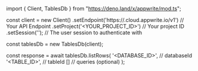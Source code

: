 import { Client, TablesDb } from "https://deno.land/x/appwrite/mod.ts";

const client = new Client()
    .setEndpoint('https://<REGION>.cloud.appwrite.io/v1') // Your API Endpoint
    .setProject('<YOUR_PROJECT_ID>') // Your project ID
    .setSession(''); // The user session to authenticate with

const tablesDb = new TablesDb(client);

const response = await tablesDb.listRows(
    '<DATABASE_ID>', // databaseId
    '<TABLE_ID>', // tableId
    [] // queries (optional)
);
